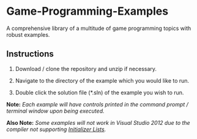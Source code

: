 # Game-Programming-Examples
A comprehensive library of a multitude of game programming topics with robust examples.
## Instructions
1. Download / clone the repository and unzip if necessary.
      
2. Navigate to the directory of the example which you would like to run.
      
3. Double click the solution file (\*.sln) of the example you wish to run.

**Note:** *Each example will have controls printed in the command prompt / terminal window upon being executed.*

**Also Note:** *Some examples will not work in Visual Studio 2012 due to the compiler not supporting [Initializer Lists](https://msdn.microsoft.com/en-us/library/vstudio/hh567368(v=vs.120).aspx).*
